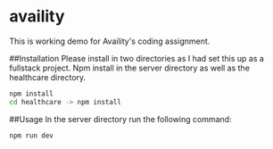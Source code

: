 # availity
This is working demo for Availity's coding assignment.

##Installation
Please install in two directories as I had set this up as a fullstack project.
Npm install in the server directory as well as the healthcare directory.
```bash
npm install
cd healthcare -> npm install 
```
##Usage
In the server directory run the following command: 

```bash
npm run dev
```
